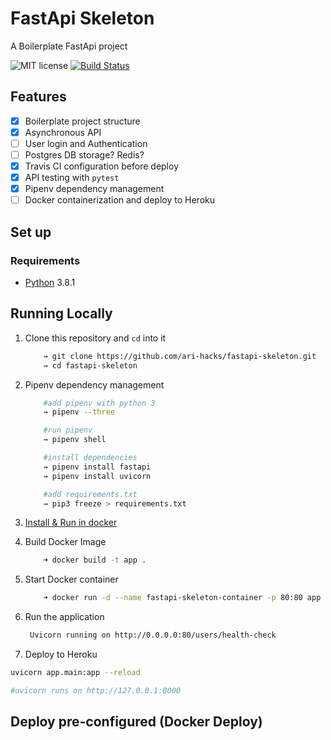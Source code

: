 # FastApi Skeleton
A Boilerplate FastApi project

![MIT license](https://img.shields.io/badge/License-MIT-blue.svg) [![Build Status](https://api.travis-ci.com/ari-hacks/fastapi-skeleton.svg?branch=master)](https://travis-ci.com/ari-hacks/fastapi-skeleton)


## Features 
- [x] Boilerplate project structure  
- [x] Asynchronous API 
- [ ] User login and Authentication 
- [ ] Postgres DB storage? Redis? 
- [x] Travis CI configuration before deploy 
- [x] API testing with `pytest` 
- [x] Pipenv dependency management 
- [ ] Docker containerization and deploy to Heroku   

## Set up

### Requirements

- [Python](https://www.python.org/) 3.8.1

## Running Locally 

1. Clone this repository and `cd` into it

    ```bash
        → git clone https://github.com/ari-hacks/fastapi-skeleton.git
        → cd fastapi-skeleton
    ```
2. Pipenv dependency management 

    ```bash
        #add pipenv with python 3
        → pipenv --three
    ```
    ```bash
        #run pipenv 
        → pipenv shell
    ```
    ```bash
        #install dependencies  
        → pipenv install fastapi
        → pipenv install uvicorn
    ```
    ```bash
        #add requirements.txt   
        → pip3 freeze > requirements.txt
    ```
3. [Install & Run in docker](https://hub.docker.com/) 
4. Build Docker Image 
    ```bash
        ➜ docker build -t app .
    ```
5. Start Docker container 
    ```bash
        ➜ docker run -d --name fastapi-skeleton-container -p 80:80 app
    ```
6. Run the application
   ```bash 
    Uvicorn running on http://0.0.0.0:80/users/health-check 
   ```
7. Deploy to Heroku 

```bash
uvicorn app.main:app --reload 

#uvicorn runs on http://127.0.0.1:8000    
```

## Deploy pre-configured (Docker Deploy)

